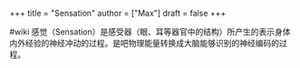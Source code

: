+++
title = "Sensation"
author = ["Max"]
draft = false
+++

\#wiki
感觉（Sensation）是感受器（眼、耳等器官中的结构）所产生的表示身体内外经验的神经冲动的过程。是吧物理能量转换成大脑能够识别的神经编码的过程。
